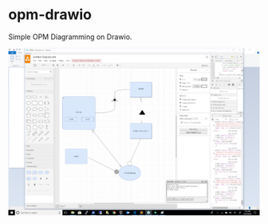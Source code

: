 # opm-drawio
Simple OPM Diagramming on Drawio.



![Screenshot ](https://github.com/brendanhall/opm-drawio/blob/master/figs/screenshot.png)
